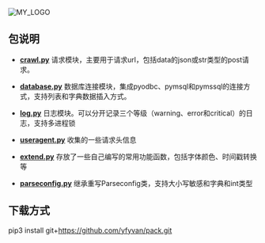 
![MY_LOGO](https://github.com/yfyvan/tmp/blob/master/cute.jpeg)

## 包说明

- __[crawl.py](https://github.com/yfyvan/pack/blob/master/crawl.py)__ 请求模块，主要用于请求url，包括data的json或str类型的post请求。

- __[database.py](https://github.com/yfyvan/pack/blob/master/database.py)__ 数据库连接模块，集成pyodbc、pymsql和pymssql的连接方式，支持列表和字典数据插入方式。

- __[log.py](https://github.com/yfyvan/pack/blob/master/log.py)__ 日志模块。可以分开记录三个等级（warning、error和critical）的日志，支持多进程锁

- __[useragent.py](https://github.com/yfyvan/pack/blob/master/useragent.py)__ 收集的一些请求头信息

- __[extend.py](https://github.com/yfyvan/pack/blob/master/extend.py)__ 存放了一些自己编写的常用功能函数，包括字体颜色、时间戳转换等

- __[parseconfig.py](https://github.com/yfyvan/pack/blob/master/parseconfig.py)__ 继承重写Parseconfig类，支持大小写敏感和字典和int类型


## 下载方式

pip3 install git+https://github.com/yfyvan/pack.git
